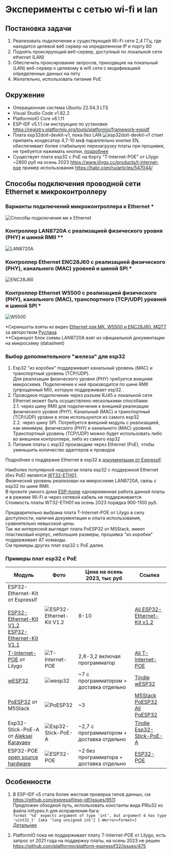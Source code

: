 # Эксперименты с сетью wi-fi и lan

## Постановка задачи 
1. Реализовать подключение к существующей Wi-Fi сети 2,4 ГГц, где находится целевой веб сервер на определенном IP и порту 80
2. Поднять проксирующий веб-сервер, доступный по локальной сети ethernet (LAN)
3. Обеспечить проксирование запросов, приходящие на локальный (LAN) веб-сервер к целевому в wifi сети с модификацией определенных данных на лету
4. Желательно, использовать питание PoE

## Окружение 
* Операционная система Ubuntu 22.04.3 LTS
* Visual Studio Code v1.82.2
* PlatformioIO Core v6.1.11
* ESP-IDF v5.1.1 см инструкцию по установке https://registry.platformio.org/tools/platformio/framework-espidf
* Плата esp32doit-devkit-v1, пока без LAN ![esp32doit-devkit-v1](/img/esp32_devkit_v1.png) стоит припаять кондесатор 4,7-10 мкф параллельно кнопке EN, обеспечивает более стабильную перезагрузку платы при прошивке, не требуется нажимать кнопки, [подробнее]( https://esp8266.ru/forum/threads/v-klon-esp32-devkit-v1-avtomaticheski-ne-zalivaetsja-proshivka.4072/)
* Существует плата esp32 с PoE на борту "T-Internet-POE" от Lilygo ~2800 руб на осень 2023 https://www.lilygo.cc/products/t-internet-poe пример использования https://habr.com/ru/articles/547044/ 


## Способы подключения проводной сети Ethernet к микроконтроллеру
### Варианты подключений микроконтроллера к Ethernet *
![Способы подключения мк к Ethernet](/img/ethernet_mc.png)
### Контроллер LAN8720A с реализацией физического уровня (PHY) и шиной RMII **
![LAN8720A](/img/LAN8720A.png)
### Контроллер Ethernet ENC28J60 с реализацией физического (PHY), канального (MAC) уровней и шиной SPI *
![ENC28J60](/img/enc28j60.png)
### Контроллер Ethernet W5500 с реализацией физического (PHY), канального (MAC), транспортного (TCP/UDP) уровней и шиной SPI *
![W5500](/img/w5500.png)

*Скриншоты взяты из видео [Ethernet для МК. W5500 и ENC28J60. MQTT](https://www.youtube.com/watch?v=LwDDEIx63cA) за авторством [Руслана](https://www.youtube.com/@rnadyrshin/about)  \
**Скриншот блок схемы LAN8720A взят из официальной документации на микросхему (datasheet)

### Выбор дополнительного "железа" для esp32
1. Esp32 "из коробки" поддерживает канальный уровень (MAC) и транспортный уровень (TCP/UDP).\
Для реализации физического уровня (PHY) требуется внешняя микросхема. Подключение к ней производится по шине RMII (упрощенный MII), которую поддерживает esp32.
2. Проводное подключение через разъем RJ45 к локальной сети Ethernet может быть осуществлено несколькими способами:\
        2.1. через шину RMII для подключения к внешней реализации физического уровня (PHY). Канальный (MAC) и транспортный (TCP/UDP) уровни в этом используются из самого esp32\
        2.2. через шину SPI. Потребуется внешний модуль с реализацией, как минимум, физического (PHY) и канального (MAC) уровней. Транспортный уровень (TCP/UDP) можно будет использовать либо во внешнем контроллере, либо из самого esp32
3. Питание платы с esp32 производим через Ethernet (PoE), чтобы уменьшить количество адаптеров и проводов

Подробнее о поддержке Ethernet в esp32 в [документации от Espressif](https://docs.espressif.com/projects/esp-idf/en/release-v5.1/esp32/api-reference/network/esp_eth.html).

Наиболее популярной недорогая плата esp32 с поддержкой Ethernet (без PoE) является [WT32-ETH01](https://aliexpress.ru/wholesale?SearchText=WT32-ETH01).\
Физический уровень реализован на микросхеме LAN8720A, связь с esp32 по шине RMII.\
В проекте умного дома [ESP-home](https://esphome.io) одновременная работа данной платы и в режиме Wi-Fi и через сетевой кабель не поддерживается.
Стоимость платы WT32-ETH01 на осень 2023 порядка 900-1100 руб.

Предварительно выбрана плата T-Internet-POE от Lilygo в силу доступности, наличия документации и опыта использования, сравнительно невысокой цены.\
Так же интересной выглядит плата PoESP32 от M5Stack, имеет пластиковый корпус, небольшие размеры, прошивка "из коробки" поддерживает AT команды.\
См примеры других плат esp32 с PoE далее.

### Примеры плат esp32 с PoE

| Модуль | Фото | Цена на осень 2023, тыс руб  | Ссылка  |
|----|---|---|---|
| ESP32-Ethernet-Kit от Espressif</br></br>[ESP32-Ethernet-Kit V1.2](https://docs.espressif.com/projects/esp-idf/en/release-v5.1/esp32/hw-reference/esp32/get-started-ethernet-kit.html)</br>[ESP32-Ethernet-Kit V1.1](https://docs.espressif.com/projects/esp-idf/en/release-v4.1/hw-reference/get-started-ethernet-kit.html#get-started-esp32-ethernet-kit-v1-1) | ![ESP32-Ethernet-Kit V1.2](/img/esp32-ethernet-kit-v1.2-overview.png)  | 8-10 | [Ali ESP32-Ethernet-Kit v1.2](https://aliexpress.ru/item/1005004066004397.html?sku_id=12000027924152484)  |
|[T-Internet-POE](https://www.lilygo.cc/products/t-internet-poe) от Lilygo |![T-Internet-POE](/img/T-Internet-POE-Lilygo_11.png)|2,8-3,2 включая программатор| [Ali T-Internet-POE](https://aliexpress.ru/item/4001122992446.html) |
|[wESP32](https://www.crowdsupply.com/silicognition/wesp32)|![wesp32](/img/wesp32-top.jpg)|~7 с программатором + доставка отдельно|[Tindie wESP32](https://www.tindie.com/products/silicognition/wesp32/)|
|[PoESP32](https://docs.m5stack.com/en/unit/poesp32) от M5Stack|![PoESP32](/img/poesp32_01.png)|~3|[M5Stack PoESP32](https://shop.m5stack.com/products/esp32-ethernet-unit-with-poe)  [Ali PoESP32](https://aliexpress.ru/item/1005004106438265.html)|
|Esp32-Stick-PoE-A от [Aleksei Karavaev](https://www.tindie.com/products/allexok/esp32-stick-poe-a16mb-flash/)|![Esp32-Stick-PoE-A](/img/Esp32-Stick-PoE-A.jpg)|~2,7 с программатором + доставка отдельно|[Tindie Esp32-Stick-PoE-A](https://www.tindie.com/products/allexok/esp32-stick-poe-a16mb-flash/)|
|ESP32-POE [open source hardware](https://github.com/OLIMEX/ESP32-POE/)|![ESP32-POE](/img/ESP32-POE.jpg)|~2 без программатора + доставка отдельно|[ESP32-POE](https://www.olimex.com/Products/IoT/ESP32/ESP32-POE/open-source-hardware)|



## Особенности
1. В ESP-IDF v5 стала более жесткая проверка типов данных, 
см https://github.com/espressif/esp-idf/issues/9511   
Предложен обходной путь, использовать константы вида PRIu32 из файла inttypes.h для исправления бага:  
`format '%d' expects argument of type 'int', but argument 6 has type 'uint32_t' {aka 'long unsigned int'} [-Werror=format=]`  
[Детальнее](https://github.com/espressif/esp-protocols/commit/71401a0f2ffb5a0b374a692e50e4fa7d0e12397b)

2. PlatformIO пока не поддерживает плату T-Internet-POE от Lilygo, есть запрос от 2021 года на поддержку платы, на осень 2023 не решен https://github.com/platformio/platform-espressif32/issues/475
